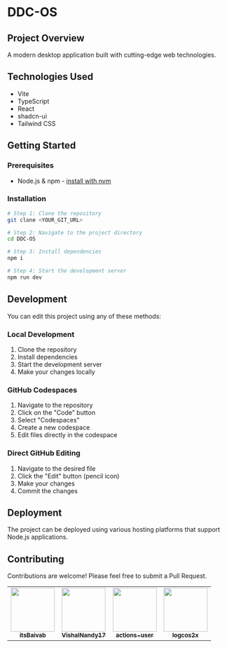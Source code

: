 # DDC-OS

## Project Overview
A modern desktop application built with cutting-edge web technologies.

## Technologies Used
- Vite
- TypeScript
- React
- shadcn-ui
- Tailwind CSS

## Getting Started

### Prerequisites
- Node.js & npm - [install with nvm](https://github.com/nvm-sh/nvm#installing-and-updating)

### Installation

```sh
# Step 1: Clone the repository
git clone <YOUR_GIT_URL>

# Step 2: Navigate to the project directory
cd DDC-OS

# Step 3: Install dependencies
npm i

# Step 4: Start the development server
npm run dev
```

## Development

You can edit this project using any of these methods:

### Local Development
1. Clone the repository
2. Install dependencies
3. Start the development server
4. Make your changes locally

### GitHub Codespaces
1. Navigate to the repository
2. Click on the "Code" button
3. Select "Codespaces"
4. Create a new codespace
5. Edit files directly in the codespace

### Direct GitHub Editing
1. Navigate to the desired file
2. Click the "Edit" button (pencil icon)
3. Make your changes
4. Commit the changes

## Deployment
The project can be deployed using various hosting platforms that support Node.js applications.

## Contributing
Contributions are welcome! Please feel free to submit a Pull Request.

<!-- readme: contributors -start -->
<table>
<tr>
<td align="center"><a href="https://github.com/itsBaivab"><img src="https://avatars.githubusercontent.com/u/101830709?v=4" width="100px;" alt=""/><br /><sub><b>itsBaivab</b></sub></a></td>
<td align="center"><a href="https://github.com/VishalNandy17"><img src="https://avatars.githubusercontent.com/u/145155002?v=4" width="100px;" alt=""/><br /><sub><b>VishalNandy17</b></sub></a></td>
<td align="center"><a href="https://github.com/actions-user"><img src="https://avatars.githubusercontent.com/u/65916846?v=4" width="100px;" alt=""/><br /><sub><b>actions-user</b></sub></a></td>
<td align="center"><a href="https://github.com/logcos2x"><img src="https://avatars.githubusercontent.com/u/71926841?v=4" width="100px;" alt=""/><br /><sub><b>logcos2x</b></sub></a></td>
</tr>
</table>
<!-- readme: contributors -end -->
